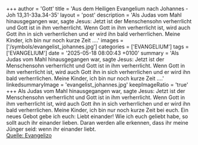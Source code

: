 +++
author = 'Gott'
title = 'Aus dem Heiligen Evangelium nach Johannes - Joh 13,31-33a.34-35'
layout = 'post'
description = 'Als Judas vom Mahl hinausgegangen war, sagte Jesus: Jetzt ist der Menschensohn verherrlicht und Gott ist in ihm verherrlicht. Wenn Gott in ihm verherrlicht ist, wird auch Gott ihn in sich verherrlichen und er wird ihn bald verherrlichen. Meine Kinder, ich bin nur noch kurze Zeit ....'
images = ['/symbols/evangelist_johannes.jpg']
categories = ['EVANGELIUM']
tags = ['EVANGELIUM']
date = '2025-05-18 08:00:43 +0100'
summary = 'Als Judas vom Mahl hinausgegangen war, sagte Jesus: Jetzt ist der Menschensohn verherrlicht und Gott ist in ihm verherrlicht. Wenn Gott in ihm verherrlicht ist, wird auch Gott ihn in sich verherrlichen und er wird ihn bald verherrlichen. Meine Kinder, ich bin nur noch kurze Zeit ....'
linkedsummaryImage = 'evangelist_johannes.jpg'
keepImageRatio = 'true'
+++
Als Judas vom Mahl hinausgegangen war, sagte Jesus: Jetzt ist der Menschensohn verherrlicht und Gott ist in ihm verherrlicht.
Wenn Gott in ihm verherrlicht ist, wird auch Gott ihn in sich verherrlichen und er wird ihn bald verherrlichen.
Meine Kinder, ich bin nur noch kurze Zeit bei euch.<!--more-->
Ein neues Gebot gebe ich euch: Liebt einander! Wie ich euch geliebt habe, so sollt auch ihr einander lieben.
Daran werden alle erkennen, dass ihr meine Jünger seid: wenn ihr einander liebt.<br> [Quelle: Evangelizo](https://evangeliumtagfuertag.org/DE/gospel)